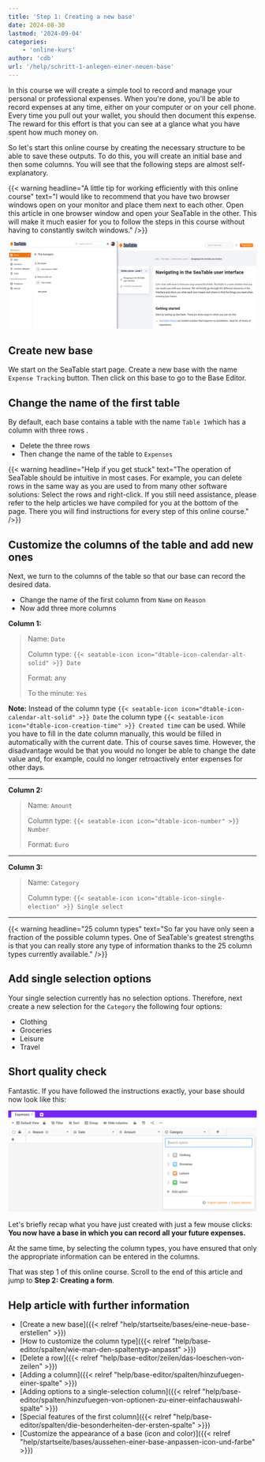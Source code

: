 ```yaml
---
title: 'Step 1: Creating a new base'
date: 2024-08-30
lastmod: '2024-09-04'
categories:
    - 'online-kurs'
author: 'cdb'
url: '/help/schritt-1-anlegen-einer-neuen-base'
---
```


In this course we will create a simple tool to record and manage your personal or professional expenses. When you're done, you'll be able to record expenses at any time, either on your computer or on your cell phone. Every time you pull out your wallet, you should then document this expense. The reward for this effort is that you can see at a glance what you have spent how much money on.

So let's start this online course by creating the necessary structure to be able to save these outputs. To do this, you will create an initial base and then some columns. You will see that the following steps are almost self-explanatory.

{{< warning  headline="A little tip for working efficiently with this online course"  text="I would like to recommend that you have two browser windows open on your monitor and place them next to each other. Open this article in one browser window and open your SeaTable in the other. This will make it much easier for you to follow the steps in this course without having to constantly switch windows." />}}

![](images/level1-browser-window-setup.png)

## Create new base

We start on the SeaTable start page. Create a new base with the name `Expense Tracking` button. Then click on this base to go to the Base Editor.

## Change the name of the first table

By default, each base contains a table with the name `Table 1`which has a column with three rows .

- Delete the three rows
- Then change the name of the table to `Expenses`

{{< warning  headline="Help if you get stuck"  text="The operation of SeaTable should be intuitive in most cases. For example, you can delete rows in the same way as you are used to from many other software solutions: Select the rows and right-click. If you still need assistance, please refer to the help articles we have compiled for you at the bottom of the page. There you will find instructions for every step of this online course." />}}

## Customize the columns of the table and add new ones

Next, we turn to the columns of the table so that our base can record the desired data.

- Change the name of the first column from `Name` on `Reason`
- Now add three more columns

**Column 1:**

> Name: `Date`
>
> Column type: `{{< seatable-icon icon="dtable-icon-calendar-alt-solid" >}} Date`
>
> Format: any
>
> To the minute: `Yes`

**Note:** Instead of the column type `{{< seatable-icon icon="dtable-icon-calendar-alt-solid" >}} Date` the column type `{{< seatable-icon icon="dtable-icon-creation-time" >}} Created time` can be used. While you have to fill in the date column manually, this would be filled in automatically with the current date. This of course saves time. However, the disadvantage would be that you would no longer be able to change the date value and, for example, could no longer retroactively enter expenses for other days.

---

**Column 2:**

> Name: `Amount`
>
> Column type: `{{< seatable-icon icon="dtable-icon-number" >}} Number`
>
> Format: `Euro`

---

**Column 3:**

> Name: `Category`
>
> Column type: `{{< seatable-icon icon="dtable-icon-single-election" >}} Single select`

---

{{< warning  headline="25 column types"  text="So far you have only seen a fraction of the possible column types. One of SeaTable's greatest strengths is that you can really store any type of information thanks to the 25 column types currently available." />}}

## Add single selection options

Your single selection currently has no selection options. Therefore, next create a new selection for the `Category` the following four options:

- Clothing
- Groceries
- Leisure
- Travel

## Short quality check

Fantastic. If you have followed the instructions exactly, your base should now look like this:

![](images/level1-expenses-table.png)

Let's briefly recap what you have just created with just a few mouse clicks: **You now have a base in which you can record all your future expenses.**

At the same time, by selecting the column types, you have ensured that only the appropriate information can be entered in the columns.

That was step 1 of this online course. Scroll to the end of this article and jump to **Step 2: Creating a form**.

## Help article with further information

- [Create a new base]({{< relref "help/startseite/bases/eine-neue-base-erstellen" >}})
- [How to customize the column type]({{< relref "help/base-editor/spalten/wie-man-den-spaltentyp-anpasst" >}})
- [Delete a row]({{< relref "help/base-editor/zeilen/das-loeschen-von-zeilen" >}})
- [Adding a column]({{< relref "help/base-editor/spalten/hinzufuegen-einer-spalte" >}})
- [Adding options to a single-selection column]({{< relref "help/base-editor/spalten/hinzufuegen-von-optionen-zu-einer-einfachauswahl-spalte" >}})
- [Special features of the first column]({{< relref "help/base-editor/spalten/die-besonderheiten-der-ersten-spalte" >}})
- [Customize the appearance of a base (icon and color)]({{< relref "help/startseite/bases/aussehen-einer-base-anpassen-icon-und-farbe" >}})
